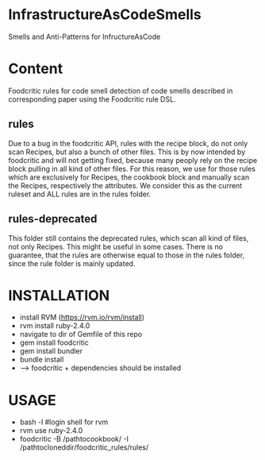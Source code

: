 # InfrastructureAsCodeSmells
Smells and Anti-Patterns for InfructureAsCode

# Content
Foodcritic rules for code smell detection of code smells described in corresponding paper using the Foodcritic rule DSL.

## rules
Due to a bug in the foodcritic API, rules with the recipe block, do not only scan Recipes, but also a bunch of other files. This is by now intended by foodcritic and will not getting fixed, because many peoply rely on the recipe block pulling in all kind of other files. For this reason, we use for those rules which are exclusively for Recipes, the cookbook block and manually scan the Recipes, respectively the attributes. We consider this as the current ruleset and ALL rules are in the rules folder.

## rules-deprecated
This folder still contains the deprecated rules, which scan all kind of files, not only Recipes. This might be useful in some cases. There is no guarantee, that the rules are otherwise equal to those in the rules folder, since the rule folder is mainly updated.

# INSTALLATION
* install RVM (https://rvm.io/rvm/install)
* rvm install ruby-2.4.0
* navigate to dir of Gemfile of this repo
* gem install foodcritic
* gem install bundler
* bundle install
* --> foodcritic + dependencies should be installed


# USAGE
* bash -l   #login shell for rvm
* rvm use ruby-2.4.0
* foodcritic -B /pathtocookbook/ -I /pathtocloneddir/foodcritic_rules/rules/
